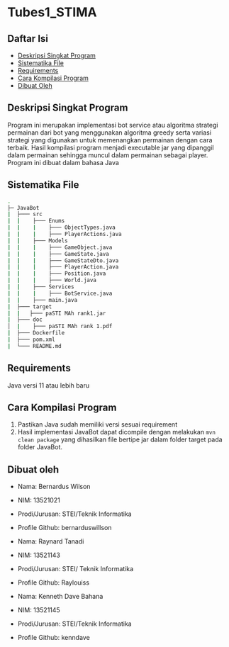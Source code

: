 # Tubes1_STIMA

## Daftar Isi
* [Deskripsi Singkat Program](#deskripsi-singkat-program)
* [Sistematika File](#sistematika-file)
* [Requirements](#requirements)
* [Cara Kompilasi Program](#cara-kompilasi-program)
* [Dibuat Oleh](#dibuat-oleh)

## Deskripsi Singkat Program
Program ini merupakan implementasi bot service atau algoritma strategi permainan dari bot yang menggunakan algoritma greedy serta variasi strategi yang digunakan untuk memenangkan permainan dengan cara terbaik. Hasil kompilasi program menjadi executable jar yang dipanggil dalam permainan sehingga muncul dalam permainan sebagai player. Program ini dibuat dalam bahasa Java
## Sistematika File
```bash
.
├─ JavaBot
|  ├─── src
|  |    ├─── Enums
|  |    |    ├─── ObjectTypes.java
|  |    |    ├─── PlayerActions.java
|  |    ├─── Models
|  |    |    ├─── GameObject.java
|  |    |    ├─── GameState.java
|  |    |    ├─── GameStateDto.java
|  |    |    ├─── PlayerAction.java
|  |    |    ├─── Position.java
|  |    |    ├─── World.java
|  |    ├─── Services
|  |    |    ├─── BotService.java
|  |    ├─── main.java
|  ├─── target
|  |   ├─── paSTI MAh rank1.jar
|  ├─── doc
│  |    ├─── paSTI MAh rank 1.pdf
|  ├─── Dockerfile
|  ├─── pom.xml
|  └─── README.md
```
## Requirements
Java versi 11 atau lebih baru

## Cara Kompilasi Program
1. Pastikan Java sudah memiliki versi sesuai requirement
2. Hasil implementasi JavaBot dapat dicompile dengan melakukan `mvn clean package` yang dihasilkan file bertipe jar dalam folder target pada folder JavaBot.

## Dibuat oleh
* Nama: Bernardus Wilson
* NIM: 13521021
* Prodi/Jurusan: STEI/Teknik Informatika
* Profile Github: bernarduswillson

* Nama: Raynard Tanadi
* NIM: 13521143
* Prodi/Jurusan: STEI/ Teknik Informatika
* Profile Github: Raylouiss

* Nama: Kenneth Dave Bahana
* NIM: 13521145
* Prodi/Jurusan: STEI/Teknik Informatika
* Profile Github: kenndave
